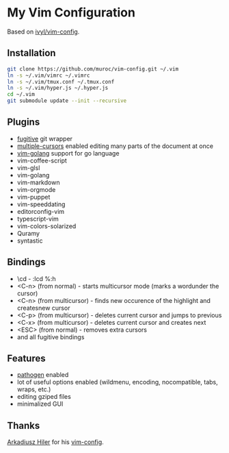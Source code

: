 # My Vim Configuration

Based on [ivyl/vim-config](https://github.com/ivyl/vim-config).

## Installation

```bash
git clone https://github.com/muroc/vim-config.git ~/.vim
ln -s ~/.vim/vimrc ~/.vimrc
ln -s ~/.vim/tmux.conf ~/.tmux.conf
ln -s ~/.vim/hyper.js ~/.hyper.js
cd ~/.vim
git submodule update --init --recursive
```

## Plugins
* [fugitive](https://github.com/tpope/vim-fugitive)
  git wrapper
* [multiple-cursors](https://github.com/terryma/vim-multiple-cursors)
  enabled editing many parts of the document at once
* [vim-golang](https://github.com/jnwhiteh/vim-golang)
  support for go language
* vim-coffee-script
* vim-glsl
* vim-golang
* vim-markdown
* vim-orgmode
* vim-puppet
* vim-speeddating
* editorconfig-vim
* typescript-vim
* vim-colors-solarized
* Quramy
* syntastic

## Bindings
* \cd - :lcd %:h
* &lt;C-n&gt; (from normal) - starts multicursor mode
    (marks a wordunder the cursor)
* &lt;C-n&gt; (from multicursor) - finds new occurence of the highlight
    and createsnew cursor
* &lt;C-p&gt; (from multicursor) - deletes current cursor and jumps to previous
* &lt;C-x&gt; (from multicursor) - deletes current cursor and creates next
* &lt;ESC&gt; (from normal) - removes extra cursors
* and all fugitive bindings

## Features
* [pathogen](https://github.com/tpope/vim-pathogen) enabled
* lot of useful options enabled (wildmenu, encoding, nocompatible,
  tabs, wraps, etc.)
* editing gziped files
* minimalized GUI

## Thanks
[Arkadiusz Hiler](https://github.com/ivyl) for his
[vim-config](https://github.com/ivyl/vim-config).

